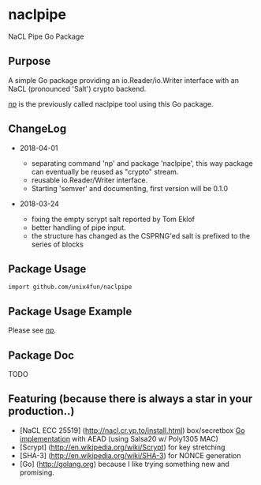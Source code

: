 # naclpipe
NaCL Pipe Go Package

## Purpose
A simple Go package providing an io.Reader/io.Writer interface with an NaCL (pronounced 'Salt') crypto backend.

*[np](https://www.github.com/unix4fun/naclpipe)* is the previously called naclpipe tool using this Go package.


## ChangeLog
* 2018-04-01
  * separating command 'np' and package 'naclpipe', this way package can eventually be reused as "crypto" stream.
  * reusable io.Reader/Writer interface.
  * Starting 'semver' and documenting, first version will be 0.1.0
            
* 2018-03-24
  * fixing the empty scrypt salt reported by Tom Eklof 
  * better handling of pipe input.
  * the structure has changed as the CSPRNG'ed salt is prefixed to the series of blocks

## Package Usage 

    import github.com/unix4fun/naclpipe

## Package Usage Example
Please see *[np](https://www.github.com/unix4fun/naclpipe/cmd/np)*.

## Package Doc
TODO

## Featuring (because there is always a star in your production..)

* [NaCL ECC 25519] (http://nacl.cr.yp.to/install.html) box/secretbox [Go implementation](https://godoc.org/golang.org/x/crypto/nacl) with AEAD
(using Salsa20 w/ Poly1305 MAC)
* [Scrypt] (http://en.wikipedia.org/wiki/Scrypt) for key stretching
* [SHA-3] (http://en.wikipedia.org/wiki/SHA-3) for NONCE generation
* [Go] (http://golang.org) because I like trying something new and promising.
